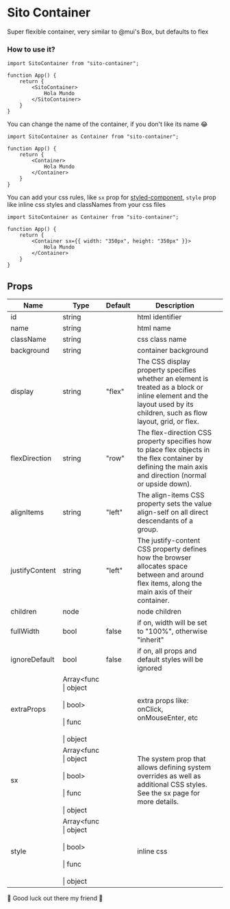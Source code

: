 # Sito Container

Super flexible container, very similar to @mui's Box, but defaults to flex

### How to use it?

```
import SitoContainer from "sito-container";

function App() {
    return {
        <SitoContainer>
            Hola Mundo
        </SitoContainer>
    }
}

```

You can change the name of the container, if you don't like its name 😂

```
import SitoContainer as Container from "sito-container";

function App() {
    return {
        <Container>
            Hola Mundo
        </Container>
    }
}

```

You can add your css rules, like `sx` prop for [styled-component](https://emotion.sh/docs/introduction), `style` prop like inline css styles and classNames from your css files

```
import SitoContainer as Container from "sito-container";

function App() {
    return {
        <Container sx={{ width: "350px", height: "350px" }}>
            Hola Mundo
        </Container>
    }
}

```

## Props

| Name           | Type                                                                    | Default | Description                                                                                                                                                            |     |
| -------------- | ----------------------------------------------------------------------- | ------- | ---------------------------------------------------------------------------------------------------------------------------------------------------------------------- | --- |
| id             | string                                                                  |         | html identifier                                                                                                                                                        |     |
| name           | string                                                                  |         | html name                                                                                                                                                              |     |
| className      | string                                                                  |         | css class name                                                                                                                                                         |     |
| background     | string                                                                  |         | container background                                                                                                                                                        |     |
| display        | string                                                                  | "flex"  | The CSS display property specifies whether an element is treated as a block or inline element and the layout used by its children, such as flow layout, grid, or flex. |     |
| flexDirection  | string                                                                  | "row"   | The flex-direction CSS property specifies how to place flex objects in the flex container by defining the main axis and direction (normal or upside down).             |     |
| alignItems     | string                                                                  | "left"  | The align-items CSS property sets the value align-self on all direct descendants of a group.                                                                           |     |
| justifyContent | string                                                                  | "left"  | The justify-content CSS property defines how the browser allocates space between and around flex items, along the main axis of their container.                        |     |
| children       | node                                                                    |         | node children                                                                                                                                                          |     |
| fullWidth      | bool                                                                    | false   | if on, width will be set to "100%", otherwise "inherit"                                                                                                                |
| ignoreDefault  | bool                                                                    | false   | if on, all props and default styles will be ignored                                                                                                                    |     |
| extraProps     | Array<func<br>\| object<br><br>\| bool><br><br>\| func<br><br>\| object |         | extra props like: onClick, onMouseEnter, etc                                                                                                                           |     |
| sx             | Array<func<br>\| object<br><br>\| bool><br><br>\| func<br><br>\| object |         | The system prop that allows defining system overrides as well as additional CSS styles. See the sx page for more details.                                              |     |
| style          | Array<func<br>\| object<br><br>\| bool><br><br>\| func<br><br>\| object |         | inline css                                                                                                                                                             |     |

🙌 Good luck out there my friend 🙌
